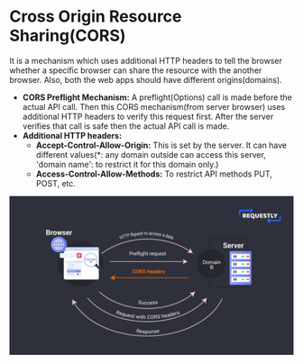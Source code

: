 # Cross Origin Resource Sharing(CORS)

It is a mechanism which uses additional HTTP headers to tell the browser whether a specific browser can share the resource with the another browser. Also, both the web apps should have different origins(domains).

- **CORS Preflight Mechanism:** A preflight(Options) call is made before the actual API call. Then this CORS mechanism(from server browser) uses additional HTTP headers to verify this request first.
After the server verifies that call is safe then the actual API call is made.
- **Additional HTTP headers:**
  - **Accept-Control-Allow-Origin:** This is set by the server. It can have different values(*: any domain outside can access this server, 'domain name': to restrict it for this domain only.)
  - **Access-Control-Allow-Methods:** To restrict API methods PUT, POST, etc.

![CORS Flow Diagram](cors.webp "Cors Flow Diagram")